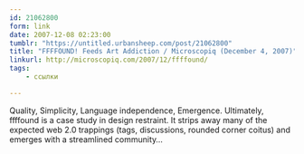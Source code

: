 ```yaml
---
id: 21062800
form: link
date: 2007-12-08 02:23:00
tumblr: "https://untitled.urbansheep.com/post/21062800"
title: "FFFFOUND! Feeds Art Addiction / Microscopiq (December 4, 2007)"
linkurl: http://microscopiq.com/2007/12/ffffound/
tags:
    - ссылки

---
```

<p>Quality, Simplicity, Language independence, Emergence. Ultimately, ffffound is a case study in design restraint. It strips away many of the expected web 2.0 trappings (tags, discussions, rounded corner coitus) and emerges with a streamlined community&hellip;</p>
